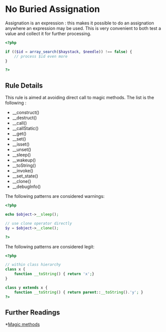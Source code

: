 <!-- PHP Manual -->
# No Buried Assignation 

Assignation is an expression : this makes it possible to do an assignation anywhere an expression may be used. This is very convenient to both test a value and collect it for further processing. 

```php
<?php

if (($id = array_search($haystack, $needle)) !== false) {
	// process $id even more
}

?>
```



## Rule Details

This rule is aimed at avoiding direct call to magic methods. The list is the following : 

* \_\_construct()
* \_\_destruct()
* \_\_call()
* \_\_callStatic()
* \_\_get()
* \_\_set()
* \_\_isset()
* \_\_unset()
* \_\_sleep()
* \_\_wakeup()
* \_\_toString()
* \_\_invoke()
* \_\_set_state()
* \_\_clone()
* \_\_debugInfo() 

The following patterns are considered warnings:

```php
<?php

echo $object->__sleep();

// use clone operator directly
$y = $object->__clone();

?>
```

The following patterns are considered legit:


```php
<?php

// within class hierarchy
class x {
	function __toString() { return 'x';}
}

class y extends x {
	function __toString() { return parent::__toString().'y'; }
?>

```
<!--
The following patterns are not considered warnings:

```php
<?php


?>
```


### Options

## When Not To Use It
If the equation is important to keep, then put it in a comment, and move this to documentation automatically. 
-->

## Further Readings
*[Magic methods](http://php.net/manual/en/language.oop5.magic.php)
